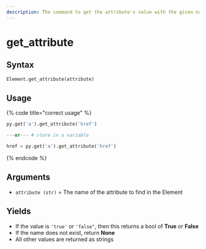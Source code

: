 ```yaml
---
description: The command to get the attribute's value with the given name.
---
```


# get\_attribute

## Syntax

```python
Element.get_attribute(attribute)
```

## Usage

{% code title="correct usage" %}
```python
py.get('a').get_attribute('href')

---or--- # store in a variable

href = py.get('a').get_attribute('href')
```
{% endcode %}

## Arguments

* `attribute (str)` = The name of the attribute to find in the Element

## Yields

* If the value is `'true'` or `'false"`, then this returns a bool of **True** or **False**
* If the name does not exist, return **None**
* All other values are returned as strings
